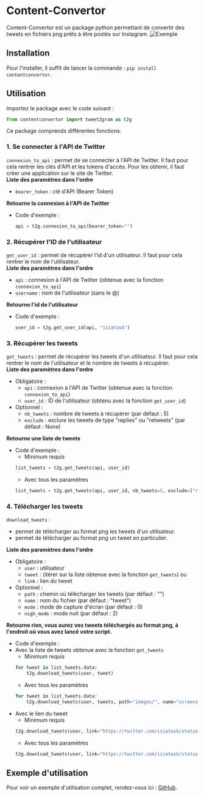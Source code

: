 # Content-Convertor

Content-Convertor est un package python permettant de convertir des tweets en fichiers png prêts à être postés sur Instagram.
![Exemple](media/banniere.png)
## Installation
Pour l'installer, il suffit de lancer la commande : `pip install contentconvertor`.

## Utilisation

Importez le package avec le code suivant : 
```python
from contentconvertor import tweet2gram as t2g  
```
Ce package comprends différentes fonctions.

### 1. Se connecter à l'API de Twitter
`connexion_to_api` : permet de se connecter à l'API de Twitter. Il faut pour cela rentrer les clés d'API et les tokens d'accès. Pour les obtenir, il faut créer une application sur le site de Twitter.  
**Liste des paramètres dans l'ordre**
- `bearer_token` : clé d'API (Bearer Token)

**Retourne la connexion à l'API de Twitter**
- Code d'exemple : 
    ```python
    api = t2g.connexion_to_api(bearer_token="")
    ```
### 2. Récupérer l'ID de l'utilisateur  
`get_user_id` : permet de récupérer l'id d'un utilisateur. Il faut pour cela rentrer le nom de l'utilisateur.  
**Liste des paramètres dans l'ordre**  
- `api` : connexion à l'API de Twitter (obtenue avec la fonction `connexion_to_api`)  
- `username` : nom de l'utilisateur (sans le @)

**Retourne l'id de l'utilisateur**
- Code d'exemple : 
    ```python
    user_id = t2g.get_user_id(api, "iziatask")
    ```
### 3. Récupérer les tweets
`get_tweets` : permet de récupérer les tweets d'un utilisateur. Il faut pour cela rentrer le nom de l'utilisateur et le nombre de tweets à récupérer.  
**Liste des paramètres dans l'ordre**
- Obligatoire :
    - `api` : connexion à l'API de Twitter (obtenue avec la fonction `connexion_to_api`)
    - `user_id` : ID de l'utilisateur (obtenu avec la fonction `get_user_id`)
- Optionnel :
    - `nb_tweets` : nombre de tweets à récupérer (par défaut : 5)
    - `exclude` : exclure les tweets de type "replies" ou "retweets" (par défaut : None) 

**Retourne une liste de tweets**  
- Code d'exemple : 
    - Minimum requis
    ```python
    list_tweets = t2g.get_tweets(api, user_id)
    ```
    - Avec tous les paramètres
    ```python
    list_tweets = t2g.get_tweets(api, user_id, nb_tweets=5, exclude=["replies", "retweets"])
    ```
### 4. Télécharger les tweets
`download_tweets` : 
- permet de télécharger au format png les tweets d'un utilisateur.  
- permet de télécharger au format png un tweet en particulier.

**Liste des paramètres dans l'ordre**  
- Obligatoire :
    - `user` : utilisateur 
    - `tweet` : (itérer sur la liste obtenue avec la fonction `get_tweets`)
    ou
    - `link` : lien du tweet
- Optionnel :
    - `path` : chemin où télécharger les tweets (par défaut : "")
    - `name` : nom du fichier (par défaut : "tweet")
    - `mode` : mode de capture d'écran (par défaut  : 0)
    - `nigh_mode` : mode nuit (par défaut : 2)  

**Retourne rien, vous aurez vos tweets téléchargés au format png, à l'endroit où vous avez lancé votre script.**
- Code d'exemple :  
- Avec la liste de tweets obtenue avec la fonction `get_tweets`
    - Minimum requis
    ```python
    for tweet in list_tweets.data:
        t2g.download_tweets(user, tweet)
    ```
    - Avec tous les paramètres
    ```python
    for tweet in list_tweets.data:
        t2g.download_tweets(user, tweets, path="images/", name="screenshot", mode=0, nigh_mode=2)
    ```
- Avec le lien du tweet
    - Minimum requis
    ```python
    t2g.download_tweets(user, link="https://twitter.com/iziatask/status/1606364038195093504")
    ```
    - Avec tous les paramètres
    ```python
    t2g.download_tweets(user, link="https://twitter.com/iziatask/status/1606364038195093504", path="images/", name="screenshot", mode=0, nigh_mode=2)
    ```

## Exemple d'utilisation
Pour voir un exemple d'utilisation complet, rendez-vous ici : [GitHub](https://github.com/leoleducq/Content-Convertor/blob/master/example/example.py).
